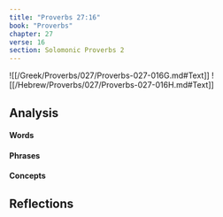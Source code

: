 ```yaml
---
title: "Proverbs 27:16"
book: "Proverbs"
chapter: 27
verse: 16
section: Solomonic Proverbs 2
---
```

![[/Greek/Proverbs/027/Proverbs-027-016G.md#Text]]
![[/Hebrew/Proverbs/027/Proverbs-027-016H.md#Text]]

## Analysis

#### Words

#### Phrases

#### Concepts

## Reflections
